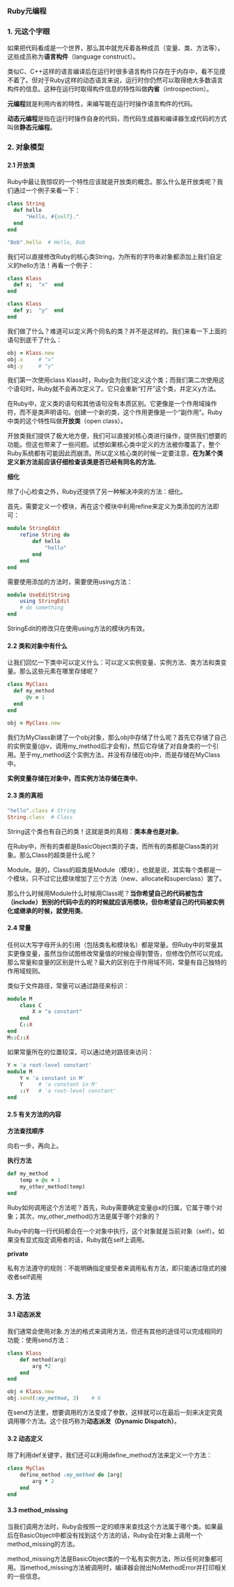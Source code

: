 ### Ruby元编程

### 1. 元这个字眼

如果把代码看成是一个世界，那么其中就充斥着各种成员（变量、类、方法等）。这些成员称为**语言构件**（language construct）。

类似C、C++这样的语言编译后在运行时很多语言构件只存在于内存中，看不见摸不着了。但对于Ruby这样的动态语言来说，运行时你仍然可以取得绝大多数语言构件的信息。这种在运行时取得构件信息的特性叫做**内省**（introspection）。

**元编程**就是利用内省的特性，来编写能在运行时操作语言构件的代码。

**动态元编程**是指在运行时操作自身的代码，而代码生成器和编译器生成代码的方式叫做**静态元编程**。

### 2. 对象模型

#### 2.1 开放类

Ruby中最让我惊叹的一个特性应该就是开放类的概念。那么什么是开放类呢？我们通过一个例子来看一下：

```ruby
class String
  def hello
      "Hello, #{self}."
  end
end

"Bob".hello  # Hello, Bob
```

我们可以直接修改Ruby的核心类String，为所有的字符串对象都添加上我们自定义的hello方法！再看一个例子：

```ruby
class Klass
  def x;  "x"  end
end

class Klass
  def y;  "y"  end
end
```

我们做了什么？难道可以定义两个同名的类？并不是这样的。我们来看一下上面的语句到底干了什么：

```ruby
obj = Klass.new
obj.x     # "x"
obj.y     # "y"
```

我们第一次使用class Klass时，Ruby会为我们定义这个类；而我们第二次使用这个语句时，Ruby就不会再次定义了。它只会重新“打开”这个类，并定义y方法。

在Ruby中，定义类的语句和其他语句没有本质区别。它更像是一个作用域操作符，而不是类声明语句。创建一个新的类，这个作用更像是一个“副作用”。Ruby中类的这个特性叫做**开放类**（open class）。

开放类我们提供了极大地方便，我们可以直接对核心类进行操作，提供我们想要的功能。但这也带来了一些问题。试想如果核心类中定义的方法被你覆盖了，整个Ruby系统都有可能因此而崩溃。所以定义核心类的时候一定要注意，**在为某个类定义新方法前应该仔细检查该类是否已经有同名的方法**。

**细化**

除了小心检查之外，Ruby还提供了另一种解决冲突的方法：细化。

首先，需要定义一个模块，再在这个模块中利用refine来定义为类添加的方法即可：

```ruby
module StringEdit
    refine String do
        def hello
            "hello"
        end
    end
end
```

需要使用添加的方法时，需要使用using方法：

```ruby
module UseEditString
    using StringEdit
    # do something
end
```

StringEdit的修改只在使用using方法的模块内有效。

#### 2.2 类和对象中有什么

让我们回忆一下类中可以定义什么：可以定义实例变量、实例方法、类方法和类变量。那么这些元素在哪里存储呢？

```ruby
class MyClass
  def my_method
      @v = 1
  end
end

obj = MyClass.new
```

我们为MyClass新建了一个obj对象，那么obj中存储了什么呢？首先它存储了自己的实例变量(@v，调用my_method后才会有)，然后它存储了对自身类的一个引用。至于my_method这个实例方法，并没有存储在obj中，而是存储在MyClass中。

**实例变量存储在对象中，而实例方法存储在类中**。

#### 2.3 类的真相

```ruby
"hello".class # String
String.class  # Class
```

String这个类也有自己的类！这就是类的真相：**类本身也是对象**。

在Ruby中，所有的类都是BasicObject类的子类，而所有的类都是Class类的对象。那么Class的超类是什么呢？

Module。是的，Class的超类是Module（模块），也就是说，其实每个类都是一个模块，只不过它比模块增加了三个方法（new、allocate和superclass）罢了。

那么什么时候用Module什么时候用Class呢？**当你希望自己的代码被包含（include）到别的代码中去的的时候就应该用模块，但你希望自己的代码被实例化或继承的时候，就使用类**。

#### 2.4 常量

任何以大写字母开头的引用（包括类名和模块名）都是常量。但Ruby中的常量其实更像变量，虽然当你试图修改常量值的时候会得到警告，但修改仍然可以完成。那么常量和变量的区别是什么呢？最大的区别在于作用域不同，常量有自己独特的作用域规则。

类似于文件路径，常量可以通过路径来标识：

```ruby
module M
    class C
        X = "a constant"
    end
    C::X
end
M::C::X
```

如果常量所在的位置较深，可以通过绝对路径来访问：

```ruby
Y = 'a root-level constant'
module M
    Y = 'a constant in M'
    Y     # 'a constant in M'
    ::Y   # 'a root-level constant'
end
```

#### 2.5 有关方法的内容

**方法查找顺序**

向右一步，再向上。

**执行方法**

```ruby
def my_method
    temp = @x + 1
    my_other_method(temp)
end
```

Ruby如何调用这个方法呢？首先，Ruby需要确定变量@x的归属，它属于哪个对象；其次，my_other_method()方法是属于哪个对象的？

Ruby中的每一行代码都会在一个对象中执行，这个对象就是当前对象（self）。如果没有显式指定调用者的话，Ruby就在self上调用。

**private**

私有方法遵守的规则：不能明确指定接受者来调用私有方法，即只能通过隐式的接收者self调用

### 3. 方法

#### 3.1 动态派发

我们通常会使用对象.方法的格式来调用方法，但还有其他的途径可以完成相同的功能：使用send方法：

```ruby
class Klass
    def method(arg)
        arg *2
    end
end

obj = Klass.new
obj.send(:my_method, 3)    # 6
```

在send方法里，想要调用的方法变成了参数，这样就可以在最后一刻来决定究竟调用哪个方法。这个技巧称为**动态派发（Dynamic Dispatch）**。

#### 3.2 动态定义

除了利用def关键字，我们还可以利用define_method方法来定义一个方法：

```ruby
class MyClas
    define_method :my_method do |arg|
        arg * 2
    end
end
```

#### 3.3 method_missing

当我们调用方法时，Ruby会按照一定的顺序来查找这个方法属于哪个类。如果最后在BasicObject中都没有找到这个方法的话，Ruby会在对象上调用一个method_missing的方法。

method_missing方法是BasicObject类的一个私有实例方法，所以任何对象都可用。当method_missing方法被调用时，编译器会抛出NoMethodError并打印相关的一些信息。

```ruby

```





